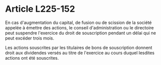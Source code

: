# Article L225-152

En cas d'augmentation du capital, de fusion ou de scission de la société appelée à émettre des actions, le conseil d'administration ou le directoire peut suspendre l'exercice du droit de souscription pendant un délai qui ne peut excéder trois mois.

Les actions souscrites par les titulaires de bons de souscription donnent droit aux dividendes versés au titre de l'exercice au cours duquel lesdites actions ont été souscrites.
